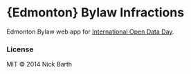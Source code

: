# {Edmonton} Bylaw Infractions

Edmonton Bylaw web app for [International Open Data Day](http://opendataday.org/).

### License

MIT &copy; 2014 Nick Barth
